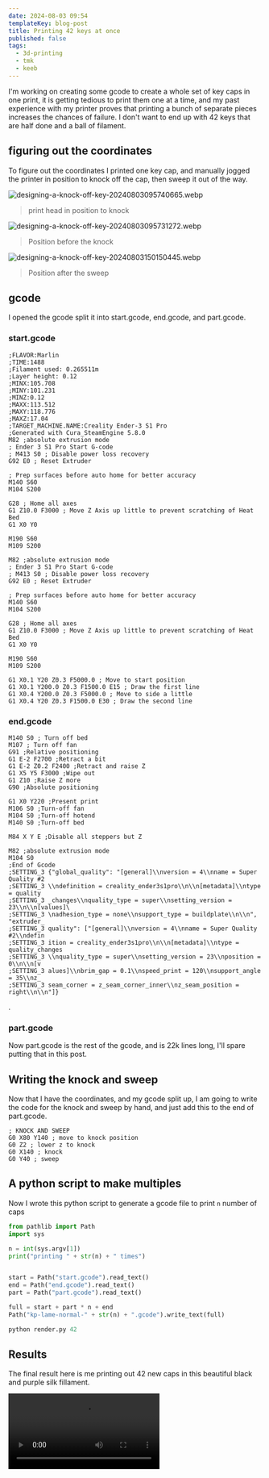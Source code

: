 ```yaml
---
date: 2024-08-03 09:54
templateKey: blog-post
title: Printing 42 keys at once
published: false
tags:
  - 3d-printing
  - tmk
  - keeb
---
```

I'm working on creating some gcode to create a whole set of key caps in one print, it is getting tedious to print them one at a time, and my past experience with my printer proves that printing a bunch of separate pieces increases the chances of failure.  I don't want to end up with 42 keys that are half done and a ball of filament.

## figuring out the coordinates

To figure out the coordinates I printed one key cap, and manually jogged the printer in position to knock off the cap, then sweep it out of the way.

![designing-a-knock-off-key-20240803095740665.webp](https://dropper.wayl.one/api/file/26a0eaf3-fbee-4570-80a7-0c14debf2017.webp)
> print head in position to knock

![designing-a-knock-off-key-20240803095731272.webp](https://dropper.wayl.one/api/file/03dcb61b-79d7-43ab-a1ac-f9503b7b921e.webp)
> Position before the knock

![designing-a-knock-off-key-20240803150150445.webp](https://dropper.wayl.one/api/file/066c28a9-bfd6-4214-83e0-54d2e93e94c9.webp)
> Position after the sweep

## gcode

I opened the gcode split it into start.gcode, end.gcode, and part.gcode.

### start.gcode

``` gcode
;FLAVOR:Marlin
;TIME:1488
;Filament used: 0.265511m
;Layer height: 0.12
;MINX:105.708
;MINY:101.231
;MINZ:0.12
;MAXX:113.512
;MAXY:118.776
;MAXZ:17.04
;TARGET_MACHINE.NAME:Creality Ender-3 S1 Pro
;Generated with Cura_SteamEngine 5.8.0
M82 ;absolute extrusion mode
; Ender 3 S1 Pro Start G-code
; M413 S0 ; Disable power loss recovery
G92 E0 ; Reset Extruder

; Prep surfaces before auto home for better accuracy
M140 S60
M104 S200

G28 ; Home all axes
G1 Z10.0 F3000 ; Move Z Axis up little to prevent scratching of Heat Bed
G1 X0 Y0

M190 S60
M109 S200

M82 ;absolute extrusion mode
; Ender 3 S1 Pro Start G-code
; M413 S0 ; Disable power loss recovery
G92 E0 ; Reset Extruder

; Prep surfaces before auto home for better accuracy
M140 S60
M104 S200

G28 ; Home all axes
G1 Z10.0 F3000 ; Move Z Axis up little to prevent scratching of Heat Bed
G1 X0 Y0

M190 S60
M109 S200

G1 X0.1 Y20 Z0.3 F5000.0 ; Move to start position
G1 X0.1 Y200.0 Z0.3 F1500.0 E15 ; Draw the first line
G1 X0.4 Y200.0 Z0.3 F5000.0 ; Move to side a little
G1 X0.4 Y20 Z0.3 F1500.0 E30 ; Draw the second line

```

### end.gcode

```gcode
M140 S0 ; Turn off bed
M107 ; Turn off fan
G91 ;Relative positioning
G1 E-2 F2700 ;Retract a bit
G1 E-2 Z0.2 F2400 ;Retract and raise Z
G1 X5 Y5 F3000 ;Wipe out
G1 Z10 ;Raise Z more
G90 ;Absolute positioning

G1 X0 Y220 ;Present print
M106 S0 ;Turn-off fan
M104 S0 ;Turn-off hotend
M140 S0 ;Turn-off bed

M84 X Y E ;Disable all steppers but Z

M82 ;absolute extrusion mode
M104 S0
;End of Gcode
;SETTING_3 {"global_quality": "[general]\\nversion = 4\\nname = Super Quality #2
;SETTING_3 \\ndefinition = creality_ender3s1pro\\n\\n[metadata]\\ntype = quality
;SETTING_3 _changes\\nquality_type = super\\nsetting_version = 23\\n\\n[values]\
;SETTING_3 \nadhesion_type = none\\nsupport_type = buildplate\\n\\n", "extruder_
;SETTING_3 quality": ["[general]\\nversion = 4\\nname = Super Quality #2\\ndefin
;SETTING_3 ition = creality_ender3s1pro\\n\\n[metadata]\\ntype = quality_changes
;SETTING_3 \\nquality_type = super\\nsetting_version = 23\\nposition = 0\\n\\n[v
;SETTING_3 alues]\\nbrim_gap = 0.1\\nspeed_print = 120\\nsupport_angle = 35\\nz_
;SETTING_3 seam_corner = z_seam_corner_inner\\nz_seam_position = right\\n\\n"]}

```

.

### part.gcode

Now part.gcode is the rest of the gcode, and is 22k lines long, I'll spare putting that in this post.

## Writing the knock and sweep

Now that I have the coordinates, and my gcode split up, I am going to write the code for the knock and sweep by hand, and just add this to the end of part.gcode.

```gcode
; KNOCK AND SWEEP
G0 X80 Y140 ; move to knock position
G0 Z2 ; lower z to knock
G0 X140 ; knock
G0 Y40 ; sweep
```

## A python script to make multiples

Now I wrote this python script to generate a gcode file to print `n` number of caps

```python
from pathlib import Path
import sys

n = int(sys.argv[1])
print("printing " + str(n) + " times")


start = Path("start.gcode").read_text()
end = Path("end.gcode").read_text()
part = Path("part.gcode").read_text()

full = start + part * n + end
Path("kp-lame-normal-" + str(n) + ".gcode").write_text(full)

```

```python
python render.py 42
```

## Results

The final result here is me printing out 42 new caps in this beautiful black and purple silk fillament.

![knock-and-sweep.mp4](https://dropper.wayl.one/api/file/7dacc55a-666f-4592-bc3b-cb46324227f8.mp4)
